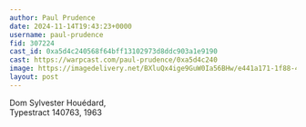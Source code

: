 ```yaml
---
author: Paul Prudence
date: 2024-11-14T19:43:23+0000
username: paul-prudence
fid: 307224
cast_id: 0xa5d4c240568f64bff13102973d8ddc903a1e9190
cast: https://warpcast.com/paul-prudence/0xa5d4c240
image: https://imagedelivery.net/BXluQx4ige9GuW0Ia56BHw/e441a171-1f88-44bc-4614-531ed4fa4c00/original
layout: post
---
```

Dom Sylvester Houédard,   
Typestract 140763, 1963  

<img src='https://imagedelivery.net/BXluQx4ige9GuW0Ia56BHw/e441a171-1f88-44bc-4614-531ed4fa4c00/original' alt='' referrerpolicy='no-referrer'/>